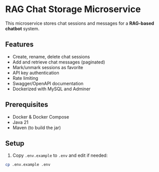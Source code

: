 # RAG Chat Storage Microservice

This microservice stores chat sessions and messages for a **RAG-based chatbot** system.

## Features

- Create, rename, delete chat sessions
- Add and retrieve chat messages (paginated)
- Mark/unmark sessions as favorite
- API key authentication
- Rate limiting
- Swagger/OpenAPI documentation
- Dockerized with MySQL and Adminer

## Prerequisites

- Docker & Docker Compose
- Java 21
- Maven (to build the jar)

## Setup

1. Copy `.env.example` to `.env` and edit if needed:

```bash
cp .env.example .env
